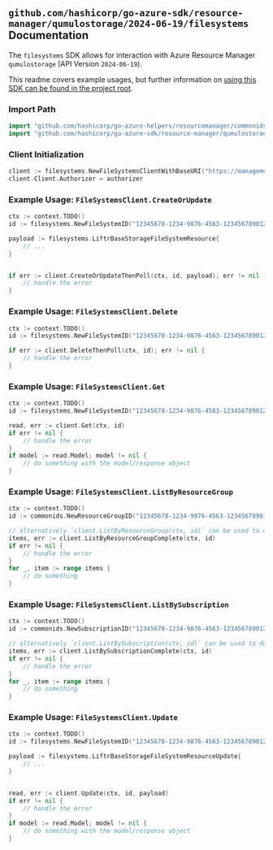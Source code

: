 
## `github.com/hashicorp/go-azure-sdk/resource-manager/qumulostorage/2024-06-19/filesystems` Documentation

The `filesystems` SDK allows for interaction with Azure Resource Manager `qumulostorage` (API Version `2024-06-19`).

This readme covers example usages, but further information on [using this SDK can be found in the project root](https://github.com/hashicorp/go-azure-sdk/tree/main/docs).

### Import Path

```go
import "github.com/hashicorp/go-azure-helpers/resourcemanager/commonids"
import "github.com/hashicorp/go-azure-sdk/resource-manager/qumulostorage/2024-06-19/filesystems"
```


### Client Initialization

```go
client := filesystems.NewFileSystemsClientWithBaseURI("https://management.azure.com")
client.Client.Authorizer = authorizer
```


### Example Usage: `FileSystemsClient.CreateOrUpdate`

```go
ctx := context.TODO()
id := filesystems.NewFileSystemID("12345678-1234-9876-4563-123456789012", "example-resource-group", "fileSystemName")

payload := filesystems.LiftrBaseStorageFileSystemResource{
	// ...
}


if err := client.CreateOrUpdateThenPoll(ctx, id, payload); err != nil {
	// handle the error
}
```


### Example Usage: `FileSystemsClient.Delete`

```go
ctx := context.TODO()
id := filesystems.NewFileSystemID("12345678-1234-9876-4563-123456789012", "example-resource-group", "fileSystemName")

if err := client.DeleteThenPoll(ctx, id); err != nil {
	// handle the error
}
```


### Example Usage: `FileSystemsClient.Get`

```go
ctx := context.TODO()
id := filesystems.NewFileSystemID("12345678-1234-9876-4563-123456789012", "example-resource-group", "fileSystemName")

read, err := client.Get(ctx, id)
if err != nil {
	// handle the error
}
if model := read.Model; model != nil {
	// do something with the model/response object
}
```


### Example Usage: `FileSystemsClient.ListByResourceGroup`

```go
ctx := context.TODO()
id := commonids.NewResourceGroupID("12345678-1234-9876-4563-123456789012", "example-resource-group")

// alternatively `client.ListByResourceGroup(ctx, id)` can be used to do batched pagination
items, err := client.ListByResourceGroupComplete(ctx, id)
if err != nil {
	// handle the error
}
for _, item := range items {
	// do something
}
```


### Example Usage: `FileSystemsClient.ListBySubscription`

```go
ctx := context.TODO()
id := commonids.NewSubscriptionID("12345678-1234-9876-4563-123456789012")

// alternatively `client.ListBySubscription(ctx, id)` can be used to do batched pagination
items, err := client.ListBySubscriptionComplete(ctx, id)
if err != nil {
	// handle the error
}
for _, item := range items {
	// do something
}
```


### Example Usage: `FileSystemsClient.Update`

```go
ctx := context.TODO()
id := filesystems.NewFileSystemID("12345678-1234-9876-4563-123456789012", "example-resource-group", "fileSystemName")

payload := filesystems.LiftrBaseStorageFileSystemResourceUpdate{
	// ...
}


read, err := client.Update(ctx, id, payload)
if err != nil {
	// handle the error
}
if model := read.Model; model != nil {
	// do something with the model/response object
}
```
